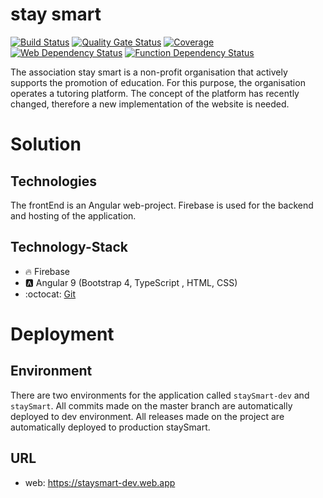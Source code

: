 # stay smart
[![Build Status](https://github.com/MastersProjects/staySmart/workflows/Development/badge.svg)](https://github.com/MastersProjects/staySmart/actions?query=workflow%3ADevelopment)
[![Quality Gate Status](https://sonarcloud.io/api/project_badges/measure?project=MastersProjects_staySmart&metric=alert_status)](https://sonarcloud.io/dashboard?id=MastersProjects_staySmart)
[![Coverage](https://sonarcloud.io/api/project_badges/measure?project=MastersProjects_staySmart&metric=coverage)](https://sonarcloud.io/dashboard?id=MastersProjects_staySmart)
[![Web Dependency Status](https://david-dm.org/MastersProjects/staySmart/status.svg?path=web)](https://david-dm.org/MastersProjects/staySmart?path=web)
[![Function Dependency Status](https://david-dm.org/MastersProjects/staySmart/status.svg?path=functions)](https://david-dm.org/MastersProjects/staySmart?path=functions)

The association stay smart is a non-profit organisation that actively supports the promotion of education. For this purpose, the organisation operates a tutoring platform. The concept of the platform has recently changed, therefore a new implementation of the website is needed.

# Solution
## Technologies
The frontEnd is an Angular web-project. Firebase is used for the backend and hosting of the application. 
## Technology-Stack
* :fire: Firebase 
* :a: Angular 9 (Bootstrap 4, TypeScript , HTML, CSS)
* :octocat: [Git](https://git-scm.com/downloads)


# Deployment
## Environment
There are two environments for the application called `staySmart-dev` and `staySmart`. All commits made on the master branch are automatically deployed to dev environment. All releases made on the project are automatically deployed to production staySmart.

## URL
* web: https://staysmart-dev.web.app
